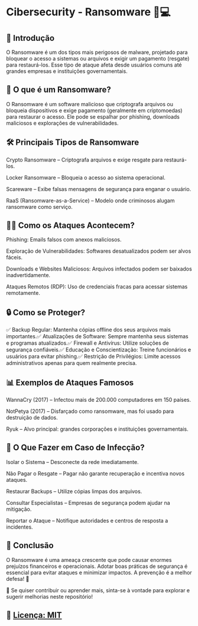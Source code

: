 # Cibersecurity - Ransomware 🔐💻

## 📌 Introdução

O Ransomware é um dos tipos mais perigosos de malware, projetado para bloquear o acesso a sistemas ou arquivos e exigir um pagamento (resgate) para restaurá-los. Esse tipo de ataque afeta desde usuários comuns até grandes empresas e instituições governamentais.

## 🚨 O que é um Ransomware?

O Ransomware é um software malicioso que criptografa arquivos ou bloqueia dispositivos e exige pagamento (geralmente em criptomoedas) para restaurar o acesso. Ele pode se espalhar por phishing, downloads maliciosos e explorações de vulnerabilidades.

## 🛠️ Principais Tipos de Ransomware

Crypto Ransomware – Criptografa arquivos e exige resgate para restaurá-los.

Locker Ransomware – Bloqueia o acesso ao sistema operacional.

Scareware – Exibe falsas mensagens de segurança para enganar o usuário.

RaaS (Ransomware-as-a-Service) – Modelo onde criminosos alugam ransomware como serviço.

## 🕵️‍♂️ Como os Ataques Acontecem?

Phishing: Emails falsos com anexos maliciosos.

Exploração de Vulnerabilidades: Softwares desatualizados podem ser alvos fáceis.

Downloads e Websites Maliciosos: Arquivos infectados podem ser baixados inadvertidamente.

Ataques Remotos (RDP): Uso de credenciais fracas para acessar sistemas remotamente.

## 🔒 Como se Proteger?

✅ Backup Regular: Mantenha cópias offline dos seus arquivos mais importantes.✅ Atualizações de Software: Sempre mantenha seus sistemas e programas atualizados.✅ Firewall e Antivírus: Utilize soluções de segurança confiáveis.✅ Educação e Conscientização: Treine funcionários e usuários para evitar phishing.✅ Restrição de Privilégios: Limite acessos administrativos apenas para quem realmente precisa.

## 📊 Exemplos de Ataques Famosos

WannaCry (2017) – Infectou mais de 200.000 computadores em 150 países.

NotPetya (2017) – Disfarçado como ransomware, mas foi usado para destruição de dados.

Ryuk – Alvo principal: grandes corporações e instituições governamentais.

## 🚀 O Que Fazer em Caso de Infecção?

Isolar o Sistema – Desconecte da rede imediatamente.

Não Pagar o Resgate – Pagar não garante recuperação e incentiva novos ataques.

Restaurar Backups – Utilize cópias limpas dos arquivos.

Consultar Especialistas – Empresas de segurança podem ajudar na mitigação.

Reportar o Ataque – Notifique autoridades e centros de resposta a incidentes.

## 📌 Conclusão

O Ransomware é uma ameaça crescente que pode causar enormes prejuízos financeiros e operacionais. Adotar boas práticas de segurança é essencial para evitar ataques e minimizar impactos. A prevenção é a melhor defesa! 🔐

📢 Se quiser contribuir ou aprender mais, sinta-se à vontade para explorar e sugerir melhorias neste repositório!

## 📎 [**Licença: MIT**](https://opensource.org/license/mit)
